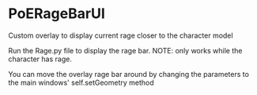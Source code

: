 # PoERageBarUI
Custom overlay to display current rage closer to the character model

Run the Rage.py file to display the rage bar. NOTE: only works while the character has rage. 

You can move the overlay rage bar around by changing the parameters to the main windows' self.setGeometry method 
